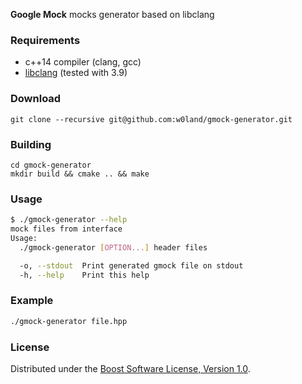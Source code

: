 **Google Mock** mocks generator based on libclang

### Requirements
 + c++14 compiler (clang, gcc)
 + [libclang](http://clang.llvm.org) (tested with 3.9)

### Download
```
git clone --recursive git@github.com:w0land/gmock-generator.git
```

### Building
```
cd gmock-generator
mkdir build && cmake .. && make
```

### Usage

```sh
$ ./gmock-generator --help
mock files from interface
Usage:
  ./gmock-generator [OPTION...] header files

  -o, --stdout  Print generated gmock file on stdout
  -h, --help    Print this help

```


### Example
```sh
./gmock-generator file.hpp
```

### License
Distributed under the [Boost Software License, Version 1.0](http://www.boost.org/LICENSE_1_0.txt).

